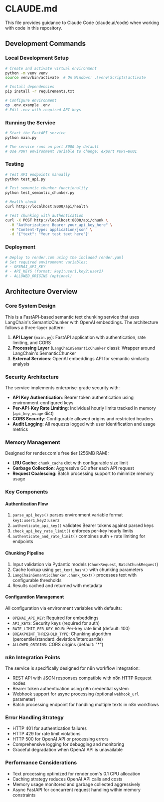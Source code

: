 # CLAUDE.md

This file provides guidance to Claude Code (claude.ai/code) when working with code in this repository.

## Development Commands

### Local Development Setup
```bash
# Create and activate virtual environment
python -m venv venv
source venv/bin/activate  # On Windows: .\venv\Scripts\activate

# Install dependencies
pip install -r requirements.txt

# Configure environment
cp .env.example .env
# Edit .env with required API keys
```

### Running the Service
```bash
# Start the FastAPI service
python main.py

# The service runs on port 8000 by default
# Use PORT environment variable to change: export PORT=8001
```

### Testing
```bash
# Test API endpoints manually
python test_api.py

# Test semantic chunker functionality
python test_semantic_chunker.py

# Health check
curl http://localhost:8000/api/health

# Test chunking with authentication
curl -X POST http://localhost:8000/api/chunk \
  -H "Authorization: Bearer your_api_key_here" \
  -H "Content-Type: application/json" \
  -d '{"text": "Your test text here"}'
```

### Deployment
```bash
# Deploy to render.com using the included render.yaml
# Set required environment variables:
# - OPENAI_API_KEY
# - API_KEYS (format: key1:user1,key2:user2)
# - ALLOWED_ORIGINS (optional)
```

## Architecture Overview

### Core System Design
This is a FastAPI-based semantic text chunking service that uses LangChain's SemanticChunker with OpenAI embeddings. The architecture follows a three-layer pattern:

1. **API Layer** (`main.py`): FastAPI application with authentication, rate limiting, and CORS
2. **Processing Layer** (`LangChainSemanticChunker` class): Wrapper around LangChain's SemanticChunker
3. **External Services**: OpenAI embeddings API for semantic similarity analysis

### Security Architecture
The service implements enterprise-grade security with:
- **API Key Authentication**: Bearer token authentication using environment-configured keys
- **Per-API-Key Rate Limiting**: Individual hourly limits tracked in memory (`api_key_usage` dict)
- **CORS Security**: Configurable allowed origins and restricted headers
- **Audit Logging**: All requests logged with user identification and usage metrics

### Memory Management
Designed for render.com's free tier (256MB RAM):
- **LRU Cache**: `chunk_cache` dict with configurable size limit
- **Garbage Collection**: Aggressive GC after each API request
- **Request Coalescing**: Batch processing support to minimize memory usage

### Key Components

#### Authentication Flow
1. `parse_api_keys()` parses environment variable format `key1:user1,key2:user2`
2. `authenticate_api_key()` validates Bearer tokens against parsed keys
3. `check_api_key_rate_limit()` enforces per-key hourly limits
4. `authenticate_and_rate_limit()` combines auth + rate limiting for endpoints

#### Chunking Pipeline
1. Input validation via Pydantic models (`ChunkRequest`, `BatchChunkRequest`)
2. Cache lookup using `get_text_hash()` with chunking parameters
3. `LangChainSemanticChunker.chunk_text()` processes text with configurable thresholds
4. Results cached and returned with metadata

#### Configuration Management
All configuration via environment variables with defaults:
- `OPENAI_API_KEY`: Required for embeddings
- `API_KEYS`: Security keys (required for auth)
- `RATE_LIMIT_PER_KEY_HOUR`: Per-key rate limit (default: 100)
- `BREAKPOINT_THRESHOLD_TYPE`: Chunking algorithm (percentile/standard_deviation/interquartile)
- `ALLOWED_ORIGINS`: CORS origins (default: "*")

### n8n Integration Points
The service is specifically designed for n8n workflow integration:
- REST API with JSON responses compatible with n8n HTTP Request nodes
- Bearer token authentication using n8n credential system
- Webhook support for async processing (optional `webhook_url` parameter)
- Batch processing endpoint for handling multiple texts in n8n workflows

### Error Handling Strategy
- HTTP 401 for authentication failures
- HTTP 429 for rate limit violations  
- HTTP 500 for OpenAI API or processing errors
- Comprehensive logging for debugging and monitoring
- Graceful degradation when OpenAI API is unavailable

### Performance Considerations
- Text processing optimized for render.com's 0.1 CPU allocation
- Caching strategy reduces OpenAI API calls and costs
- Memory usage monitored and garbage collected aggressively
- Async FastAPI for concurrent request handling within memory constraints